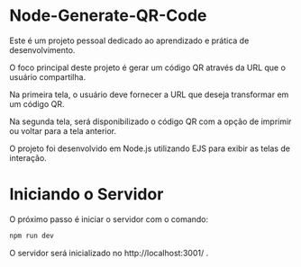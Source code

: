 # Node-Generate-QR-Code

Este é um projeto pessoal dedicado ao aprendizado e prática de desenvolvimento.

O foco principal deste projeto é gerar um código QR através da URL que o usuário compartilha.

Na primeira tela, o usuário deve fornecer a URL que deseja transformar em um código QR.

Na segunda tela, será disponibilizado o código QR com a opção de imprimir ou voltar para a tela anterior.

O projeto foi desenvolvido em Node.js utilizando EJS para exibir as telas de interação.

# Iniciando o Servidor

O próximo passo é iniciar o servidor com o comando:

```bash
npm run dev
```
O servidor será inicializado no http://localhost:3001/ .
